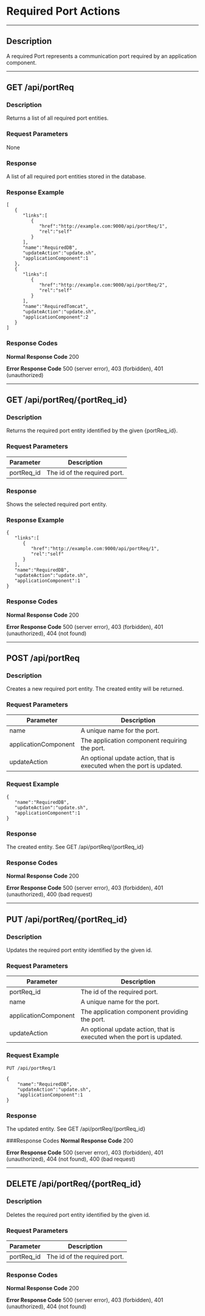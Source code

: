 # Required Port Actions
***

## Description
A required Port represents a communication port required by an application component.
***

## GET /api/portReq

### Description
Returns a list of all required port entities.

### Request Parameters
None

### Response
A list of all required port entities stored in the database.

### Response Example
```
[
   {
      "links":[
         {
            "href":"http://example.com:9000/api/portReq/1",
            "rel":"self"
         }
      ],
      "name":"RequiredDB",
      "updateAction":"update.sh",
      "applicationComponent":1
   },
   {
      "links":[
         {
            "href":"http://example.com:9000/api/portReq/2",
            "rel":"self"
         }
      ],
      "name":"RequiredTomcat",
      "updateAction":"update.sh",
      "applicationComponent":2
   }
]
```
### Response Codes

**Normal Response Code** 200

**Error Response Code** 500 (server error), 403 (forbidden), 401 (unauthorized)
***
## GET /api/portReq/{portReq_id}

### Description
Returns the required port entity identified by the given {portReq_id}.

### Request Parameters

Parameter        | Description
---------------- | -----------------------------------
portReq_id | The id of the required port.

### Response
Shows the selected required port entity.

### Response Example
```
{
   "links":[
      {
         "href":"http://example.com:9000/api/portReq/1",
         "rel":"self"
      }
   ],
   "name":"RequiredDB",
   "updateAction":"update.sh",
   "applicationComponent":1
}
```

### Response Codes

**Normal Response Code** 200

**Error Response Code** 500 (server error), 403 (forbidden), 401 (unauthorized), 404 (not found)
***
## POST /api/portReq

### Description
Creates a new required port entity. The created entity will be returned.

### Request Parameters

Parameter | Description
--------- | -------------
name                  | A unique name for the port.
applicationComponent  | The application component requiring the port.
updateAction | An optional update action, that is executed when the port is updated.

### Request Example
```
{  
   "name":"RequiredDB",
   "updateAction":"update.sh",
   "applicationComponent":1
}
```
### Response
The created entity. See GET /api/portReq/{portReq_id}

### Response Codes

**Normal Response Code** 200

**Error Response Code** 500 (server error), 403 (forbidden), 401 (unauthorized), 400 (bad request)

***

## PUT /api/portReq/{portReq_id}

### Description
Updates the required port entity identified by the given id.

### Request Parameters

Parameter        | Description
---------------- | ----------------------------------------------------------
portReq_id | The id of the required port.
name                  | A unique name for the port.
applicationComponent  | The application component providing the port.
updateAction | An optional update action, that is executed when the port is updated.

### Request Example
```
PUT /api/portReq/1
```
```
{  
    "name":"RequiredDB",
    "updateAction":"update.sh",
    "applicationComponent":1
}
```
### Response
The updated entity. See GET /api/portReq/{portReq_id}

###Response Codes
**Normal Response Code** 200

**Error Response Code** 500 (server error), 403 (forbidden), 401 (unauthorized), 404 (not found), 400 (bad request)

***

## DELETE /api/portReq/{portReq_id}

### Description
Deletes the required port entity identified by the given id.

### Request Parameters 

Parameter        | Description
---------------- | ----------------------------------------------------------
portReq_id | The id of the required port.

### Response Codes

**Normal Response Code** 200

**Error Response Code** 500 (server error), 403 (forbidden), 401 (unauthorized), 404 (not found)
